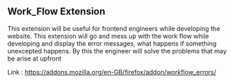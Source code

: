 ## Work_Flow Extension

This extension will be useful for frontend engineers while developing the website. This extension will go and mess up with the work flow while developing and display the error messages, what happens if something unexcepted happens. By this the engineer will solve the problems that may be arise at upfront

Link : https://addons.mozilla.org/en-GB/firefox/addon/workflow_errors/
